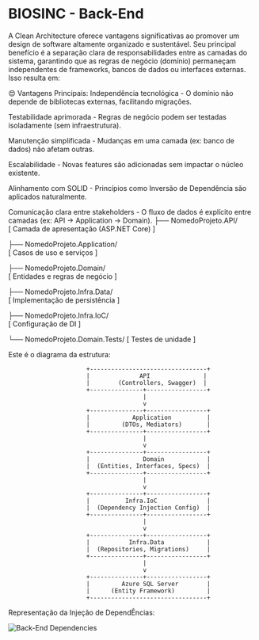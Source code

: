 # BIOSINC - Back-End

A Clean Architecture oferece vantagens significativas ao promover um design de software altamente organizado e sustentável. Seu principal benefício é a separação clara de responsabilidades entre as camadas do sistema, garantindo que as regras de negócio (domínio) permaneçam independentes de frameworks, bancos de dados ou interfaces externas. Isso resulta em:

😍 Vantagens Principais:
Independência tecnológica - O domínio não depende de bibliotecas externas, facilitando migrações.

Testabilidade aprimorada - Regras de negócio podem ser testadas isoladamente (sem infraestrutura).

Manutenção simplificada - Mudanças em uma camada (ex: banco de dados) não afetam outras.

Escalabilidade - Novas features são adicionadas sem impactar o núcleo existente.

Alinhamento com SOLID - Princípios como Inversão de Dependência são aplicados naturalmente.

Comunicação clara entre stakeholders - O fluxo de dados é explícito entre camadas (ex: API → Application → Domain).
├── NomedoProjeto.API/          
[ Camada de apresentação (ASP.NET Core) ]

├── NomedoProjeto.Application/  
[ Casos de uso e serviços ]

├── NomedoProjeto.Domain/       
[ Entidades e regras de negócio ]

├── NomedoProjeto.Infra.Data/   
[ Implementação de persistência ]

├── NomedoProjeto.Infra.IoC/    
[ Configuração de DI ]

└── NomedoProjeto.Domain.Tests/ 
[ Testes de unidade ]

Este é o diagrama da estrutura:

                          +---------------------------------+
                          |              API               |
                          |        (Controllers, Swagger)  |
                          +---------------+-----------------+
                                          |
                                          v
                          +---------------+-----------------+
                          |            Application          |
                          |         (DTOs, Mediators)       |
                          +---------------+-----------------+
                                          |
                                          v
                          +---------------+-----------------+
                          |               Domain            |
                          |  (Entities, Interfaces, Specs)  |
                          +---------------+-----------------+
                                          |
                                          v
                          +---------------+-----------------+
                          |          Infra.IoC              |
                          |  (Dependency Injection Config)  |
                          +---------------+-----------------+
                                          |
                                          v
                          +---------------+-----------------+
                          |           Infra.Data            |
                          |  (Repositories, Migrations)     |
                          +---------------+-----------------+
                                          |
                                          v
                          +---------------+-----------------+
                          |         Azure SQL Server        |
                          |      (Entity Framework)         |
                          +---------------------------------+

Representação da Injeção de DependÊncias:


![Back-End Dependencies](https://github.com/user-attachments/assets/42618e8d-b517-4a50-b0bb-3868cbb601c2)


